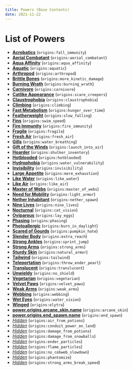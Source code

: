 ```yaml
---
title: Powers (Base Contents)
date: 2021-11-22
---
```


# List of Powers

* [**Acrobatics**](https://github.com/apace100/origins-fabric/blob/1.17/src/main/resources/data/origins/powers/fall_immunity.json) (`origins:fall_immunity`)
* [**Aerial Combatant**](https://github.com/apace100/origins-fabric/blob/1.17/src/main/resources/data/origins/powers/aerial_combatant.json) (`origins:aerial_combatant`)
* [**Aqua Affinity**](https://github.com/apace100/origins-fabric/blob/1.17/src/main/resources/data/origins/powers/aqua_affinity.json) (`origins:aqua_affinity`)
* [**Aquatic**](https://github.com/apace100/origins-fabric/blob/1.17/src/main/resources/data/origins/powers/aquatic.json) (`origins:aquatic`)
* [**Arthropod**](https://github.com/apace100/origins-fabric/blob/1.17/src/main/resources/data/origins/powers/arthropod.json) (`origins:arthropod`)
* [**Brittle Bones**](https://github.com/apace100/origins-fabric/blob/1.17/src/main/resources/data/origins/powers/more_kinetic_damage.json) (`origins:more_kinetic_damage`)
* [**Burning Wrath**](https://github.com/apace100/origins-fabric/blob/1.17/src/main/resources/data/origins/powers/burning_wrath.json) (`origins:burning_wrath`)
* [**Carnivore**](https://github.com/apace100/origins-fabric/blob/1.17/src/main/resources/data/origins/powers/carnivore.json) (`origins:carnivore`)
* [**Catlike Appearance**](https://github.com/apace100/origins-fabric/blob/1.17/src/main/resources/data/origins/powers/scare_creepers.json) (`origins:scare_creepers`)
* [**Claustrophobia**](https://github.com/apace100/origins-fabric/blob/1.17/src/main/resources/data/origins/powers/claustrophobia.json) (`origins:claustrophobia`)
* [**Climbing**](https://github.com/apace100/origins-fabric/blob/1.17/src/main/resources/data/origins/powers/climbing.json) (`origins:climbing`)
* [**Fast Metabolism**](https://github.com/apace100/origins-fabric/blob/1.17/src/main/resources/data/origins/powers/hunger_over_time.json) (`origins:hunger_over_time`)
* [**Featherweight**](https://github.com/apace100/origins-fabric/blob/1.17/src/main/resources/data/origins/powers/slow_falling.json) (`origins:slow_falling`)
* [**Fins**](https://github.com/apace100/origins-fabric/blob/1.17/src/main/resources/data/origins/powers/swim_speed.json) (`origins:swim_speed`)
* [**Fire Immunity**](https://github.com/apace100/origins-fabric/blob/1.17/src/main/resources/data/origins/powers/fire_immunity.json) (`origins:fire_immunity`)
* [**Fragile**](https://github.com/apace100/origins-fabric/blob/1.17/src/main/resources/data/origins/powers/fragile.json) (`origins:fragile`)
* [**Fresh Air**](https://github.com/apace100/origins-fabric/blob/1.17/src/main/resources/data/origins/powers/fresh_air.json) (`origins:fresh_air`)
* [**Gills**](https://github.com/apace100/origins-fabric/blob/1.17/src/main/resources/data/origins/powers/water_breathing.json) (`origins:water_breathing`)
* [**Gift of the Winds**](https://github.com/apace100/origins-fabric/blob/1.17/src/main/resources/data/origins/powers/launch_into_air.json) (`origins:launch_into_air`)
* [**Hoarder**](https://github.com/apace100/origins-fabric/blob/1.17/src/main/resources/data/origins/powers/shulker_inventory.json) (`origins:shulker_inventory`)
* [**Hotblooded**](https://github.com/apace100/origins-fabric/blob/1.17/src/main/resources/data/origins/powers/hotblooded.json) (`origins:hotblooded`)
* [**Hydrophobia**](https://github.com/apace100/origins-fabric/blob/1.17/src/main/resources/data/origins/powers/water_vulnerability.json) (`origins:water_vulnerability`)
* [**Invisibility**](https://github.com/apace100/origins-fabric/blob/1.17/src/main/resources/data/origins/powers/invisibility.json) (`origins:invisibility`)
* [**Large Appetite**](https://github.com/apace100/origins-fabric/blob/1.17/src/main/resources/data/origins/powers/more_exhaustion.json) (`origins:more_exhaustion`)
* [**Like Water**](https://github.com/apace100/origins-fabric/blob/1.17/src/main/resources/data/origins/powers/like_water.json) (`origins:like_water`)
* [**Like Air**](https://github.com/apace100/origins-fabric/blob/1.17/src/main/resources/data/origins/powers/like_air.json) (`origins:like_air`)
* [**Master of Webs**](https://github.com/apace100/origins-fabric/blob/1.17/src/main/resources/data/origins/powers/master_of_webs.json) (`origins:master_of_webs`)
* [**Need for Mobility**](https://github.com/apace100/origins-fabric/blob/1.17/src/main/resources/data/origins/powers/light_armor.json) (`origins:light_armor`)
* [**Nether Inhabitant**](https://github.com/apace100/origins-fabric/blob/1.17/src/main/resources/data/origins/powers/nether_spawn.json) (`origins:nether_spawn`)
* [**Nine Lives**](https://github.com/apace100/origins-fabric/blob/1.17/src/main/resources/data/origins/powers/nine_lives.json) (`origins:nine_lives`)
* [**Nocturnal**](https://github.com/apace100/origins-fabric/blob/1.17/src/main/resources/data/origins/powers/cat_vision.json) (`origins:cat_vision`)
* [**Oviparous**](https://github.com/apace100/origins-fabric/blob/1.17/src/main/resources/data/origins/powers/lay_eggs.json) (`origins:lay_eggs`)
* [**Phasing**](https://github.com/apace100/origins-fabric/blob/1.17/src/main/resources/data/origins/powers/phasing.json) (`origins:phasing`)
* [**Photoallergic**](https://github.com/apace100/origins-fabric/blob/1.17/src/main/resources/data/origins/powers/burn_in_daylight.json) (`origins:burn_in_daylight`)
* [**Scared of Gourds**](https://github.com/apace100/origins-fabric/blob/1.17/src/main/resources/data/origins/powers/pumpkin_hate.json) (`origins:pumpkin_hate`)
* [**Slender Body**](https://github.com/apace100/origins-fabric/blob/1.17/src/main/resources/data/origins/powers/extra_reach.json) (`origins:extra_reach`)
* [**Strong Ankles**](https://github.com/apace100/origins-fabric/blob/1.17/src/main/resources/data/origins/powers/sprint_jump.json) (`origins:sprint_jump`)
* [**Strong Arms**](https://github.com/apace100/origins-fabric/blob/1.17/src/main/resources/data/origins/powers/strong_arms.json) (`origins:strong_arms`)
* [**Sturdy Skin**](https://github.com/apace100/origins-fabric/blob/1.17/src/main/resources/data/origins/powers/natural_armor.json) (`origins:natural_armor`)
* [**Tailwind**](https://github.com/apace100/origins-fabric/blob/1.17/src/main/resources/data/origins/powers/tailwind.json) (`origins:tailwind`)
* [**Teleportation**](https://github.com/apace100/origins-fabric/blob/1.17/src/main/resources/data/origins/powers/throw_ender_pearl.json) (`origins:throw_ender_pearl`)
* [**Translucent**](https://github.com/apace100/origins-fabric/blob/1.17/src/main/resources/data/origins/powers/translucent.json) (`origins:translucent`)
* [**Unwieldy**](https://github.com/apace100/origins-fabric/blob/1.17/src/main/resources/data/origins/powers/no_shield.json) (`origins:no_shield`)
* [**Vegetarian**](https://github.com/apace100/origins-fabric/blob/1.17/src/main/resources/data/origins/powers/vegetarian.json) (`origins:vegetarian`)
* [**Velvet Paws**](https://github.com/apace100/origins-fabric/blob/1.17/src/main/resources/data/origins/powers/velvet_paws.json) (`origins:velvet_paws`)
* [**Weak Arms**](https://github.com/apace100/origins-fabric/blob/1.17/src/main/resources/data/origins/powers/weak_arms.json) (`origins:weak_arms`)
* [**Webbing**](https://github.com/apace100/origins-fabric/blob/1.17/src/main/resources/data/origins/powers/webbing.json) (`origins:webbing`)
* [**Wet Eyes**](https://github.com/apace100/origins-fabric/blob/1.17/src/main/resources/data/origins/powers/water_vision.json) (`origins:water_vision`)
* [**Winged**](https://github.com/apace100/origins-fabric/blob/1.17/src/main/resources/data/origins/powers/elytra.json) (`origins:elytra`)
* [**power.origins.arcane_skin.name**](https://github.com/apace100/origins-fabric/blob/1.17/src/main/resources/data/origins/powers/arcane_skin.json) (`origins:arcane_skin`)
* [**power.origins.end_spawn.name**](https://github.com/apace100/origins-fabric/blob/1.17/src/main/resources/data/origins/powers/end_spawn.json) (`origins:end_spawn`)
* [*Hidden*](https://github.com/apace100/origins-fabric/blob/1.17/src/main/resources/data/origins/powers/air_from_potions.json) (`origins:air_from_potions`)
* [*Hidden*](https://github.com/apace100/origins-fabric/blob/1.17/src/main/resources/data/origins/powers/conduit_power_on_land.json) (`origins:conduit_power_on_land`)
* [*Hidden*](https://github.com/apace100/origins-fabric/blob/1.17/src/main/resources/data/origins/powers/damage_from_potions.json) (`origins:damage_from_potions`)
* [*Hidden*](https://github.com/apace100/origins-fabric/blob/1.17/src/main/resources/data/origins/powers/damage_from_snowballs.json) (`origins:damage_from_snowballs`)
* [*Hidden*](https://github.com/apace100/origins-fabric/blob/1.17/src/main/resources/data/origins/powers/ender_particles.json) (`origins:ender_particles`)
* [*Hidden*](https://github.com/apace100/origins-fabric/blob/1.17/src/main/resources/data/origins/powers/flame_particles.json) (`origins:flame_particles`)
* [*Hidden*](https://github.com/apace100/origins-fabric/blob/1.17/src/main/resources/data/origins/powers/no_cobweb_slowdown.json) (`origins:no_cobweb_slowdown`)
* [*Hidden*](https://github.com/apace100/origins-fabric/blob/1.17/src/main/resources/data/origins/powers/phantomize.json) (`origins:phantomize`)
* [*Hidden*](https://github.com/apace100/origins-fabric/blob/1.17/src/main/resources/data/origins/powers/strong_arms_break_speed.json) (`origins:strong_arms_break_speed`)
